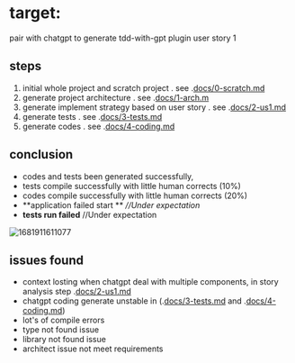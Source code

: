 # target:   

pair with chatgpt to generate tdd-with-gpt plugin user story 1


## steps

1. initial whole project and scratch project . see .[docs/0-scratch.md](docs/0-scratch.md)
2. generate project architecture . see .[docs/1-arch.m](docs/1-arch.md)
3. generate implement strategy based on user story . see .[docs/2-us1.md](docs/2-us1.md)
4. generate tests . see .[docs/3-tests.md](docs/3-tests.md)
5. generate codes . see .[docs/4-coding.md](docs/4-coding.m)


## conclusion

* codes and tests been generated successfully,
* tests compile successfully with little human corrects (10%)
* codes compile successfully with little human corrects (20%)
* **application failed start **   *//Under expectation*
* **tests run failed** //Under expectation

![1681911611077](image/readme/1681911611077.png)


## issues found

* context losting when chatgpt deal with multiple components, in story analysis step  .[docs/2-us1.md](docs/2-us1.md)
* chatgpt coding generate unstable in (.[docs/3-tests.md](docs/3-tests.md) and .[docs/4-coding.md](docs/4-coding.m))
* lot's of compile errors
* type not found issue
* library not found issue
* architect issue not meet requirements

